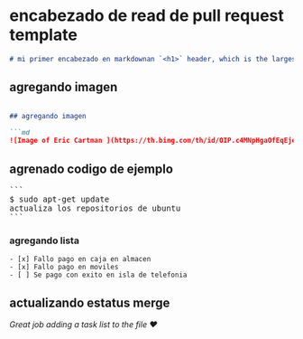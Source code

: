 # encabezado de read de pull request template
```md
# mi primer encabezado en markdownan `<h1>` header, which is the largest

```

## agregando imagen 

```md

## agregando imagen 

```md
![Image of Eric Cartman ](https://th.bing.com/th/id/OIP.c4MNpHgaOfEqEjejnMR_PwHaHp?rs=1&pid=ImgDetMain)
```

## agrenado codigo de ejemplo 

<pre>
```
$ sudo apt-get update 
actualiza los repositorios de ubuntu
```
</pre>

### agregando lista

```
- [x] Fallo pago en caja en almacen
- [x] Fallo pago en moviles
- [ ] Se pago con exito en isla de telefonia
```

## actualizando estatus merge 
_Great job adding a task list to the file :heart:_
